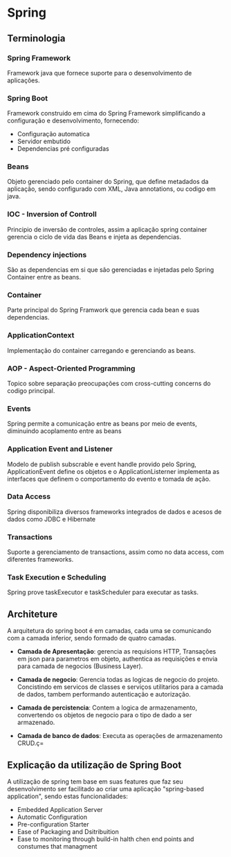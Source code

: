 # Spring

## Terminologia

### Spring Framework

Framework java que fornece suporte para o desenvolvimento de aplicações.

### Spring Boot

Framework construido em cima do Spring Framework simplificando a configuração e desenvolvimento, fornecendo:

- Configuração automatica
- Servidor embutido
- Dependencias pré configuradas

### Beans

Objeto gerenciado pelo container do Spring, que define metadados da aplicação, sendo configurado com XML, Java annotations, ou codigo em java.

### IOC - Inversion of Controll

Principio de inversão de controles, assim a aplicação spring container gerencia o ciclo de vida das Beans e injeta as dependencias.

### Dependency injections

São as dependencias em si que são gerenciadas e injetadas pelo Spring Container entre as beans.

### Container

Parte principal do Spring Framwork que gerencia cada bean e suas dependencias.

### ApplicationContext

Implementação do container carregando e gerenciando as beans.

### AOP - Aspect-Oriented Programming 

Topico sobre separação preocupações com cross-cutting concerns do codigo principal.

### Events

Spring permite a comunicação entre as beans por meio de events, diminuindo acoplamento entre as beans

### Application Event and Listener

Modelo de publish subscrable e event handle provido pelo Spring, ApplicationEvent define os objetos e o ApplicationListerner implementa as interfaces que definem o comportamento do evento e tomada de ação.

### Data Access 

Spring disponibiliza diversos frameworks integrados de dados e acesos de dados como JDBC e Hibernate

### Transactions 

Suporte a gerenciamento de transactions, assim como no data access, com diferentes frameworks.

### Task Execution e Scheduling
Spring prove taskExecutor e taskScheduler para executar as tasks.


## Architeture

A arquitetura do spring boot é em camadas, cada uma se comunicando com a camada inferior, sendo formado de quatro camadas.

- **Camada de Apresentação**: gerencia as requisions HTTP, Transações em json para parametros em objeto, authentica as requisições e envia para camada de negocios (Business Layer).

- **Camada de negocio**: Gerencia todas as logicas de negocio do projeto. Concistindo em servicos de classes e serviços utilitarios para a camada de dados, tambem performando autenticação e autorização.

- **Camada de percistencia**: Contem a logica de armazenamento, convertendo os objetos de negocio para o tipo de dado a ser armazenado.

- **Camada de banco de dados**: Executa as operações de armazenamento CRUD.ç=


## Explicação da utilização de Spring Boot

A utilização de spring tem base em suas features que faz seu desenvolvimento ser facilitado ao criar uma aplicação "spring-based application", sendo estas funcionalidades:

- Embedded Application Server
- Automatic Configuration
- Pre-configuration Starter
- Ease of Packaging and Dsitribuition
- Ease to monitoring through build-in halth chen end points and constumes that managment
